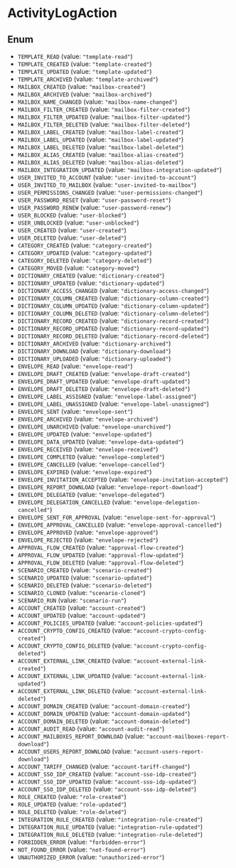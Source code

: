 # ActivityLogAction

## Enum

* `TEMPLATE_READ` (value: `"template-read"`)
* `TEMPLATE_CREATED` (value: `"template-created"`)
* `TEMPLATE_UPDATED` (value: `"template-updated"`)
* `TEMPLATE_ARCHIVED` (value: `"template-archived"`)
* `MAILBOX_CREATED` (value: `"mailbox-created"`)
* `MAILBOX_ARCHIVED` (value: `"mailbox-archived"`)
* `MAILBOX_NAME_CHANGED` (value: `"mailbox-name-changed"`)
* `MAILBOX_FILTER_CREATED` (value: `"mailbox-filter-created"`)
* `MAILBOX_FILTER_UPDATED` (value: `"mailbox-filter-updated"`)
* `MAILBOX_FILTER_DELETED` (value: `"mailbox-filter-deleted"`)
* `MAILBOX_LABEL_CREATED` (value: `"mailbox-label-created"`)
* `MAILBOX_LABEL_UPDATED` (value: `"mailbox-label-updated"`)
* `MAILBOX_LABEL_DELETED` (value: `"mailbox-label-deleted"`)
* `MAILBOX_ALIAS_CREATED` (value: `"mailbox-alias-created"`)
* `MAILBOX_ALIAS_DELETED` (value: `"mailbox-alias-deleted"`)
* `MAILBOX_INTEGRATION_UPDATED` (value: `"mailbox-integration-updated"`)
* `USER_INVITED_TO_ACCOUNT` (value: `"user-invited-to-account"`)
* `USER_INVITED_TO_MAILBOX` (value: `"user-invited-to-mailbox"`)
* `USER_PERMISSIONS_CHANGED` (value: `"user-permissions-changed"`)
* `USER_PASSWORD_RESET` (value: `"user-password-reset"`)
* `USER_PASSWORD_RENEW` (value: `"user-password-renew"`)
* `USER_BLOCKED` (value: `"user-blocked"`)
* `USER_UNBLOCKED` (value: `"user-unblocked"`)
* `USER_CREATED` (value: `"user-created"`)
* `USER_DELETED` (value: `"user-deleted"`)
* `CATEGORY_CREATED` (value: `"category-created"`)
* `CATEGORY_UPDATED` (value: `"category-updated"`)
* `CATEGORY_DELETED` (value: `"category-deleted"`)
* `CATEGORY_MOVED` (value: `"category-moved"`)
* `DICTIONARY_CREATED` (value: `"dictionary-created"`)
* `DICTIONARY_UPDATED` (value: `"dictionary-updated"`)
* `DICTIONARY_ACCESS_CHANGED` (value: `"dictionary-access-changed"`)
* `DICTIONARY_COLUMN_CREATED` (value: `"dictionary-column-created"`)
* `DICTIONARY_COLUMN_UPDATED` (value: `"dictionary-column-updated"`)
* `DICTIONARY_COLUMN_DELETED` (value: `"dictionary-column-deleted"`)
* `DICTIONARY_RECORD_CREATED` (value: `"dictionary-record-created"`)
* `DICTIONARY_RECORD_UPDATED` (value: `"dictionary-record-updated"`)
* `DICTIONARY_RECORD_DELETED` (value: `"dictionary-record-deleted"`)
* `DICTIONARY_ARCHIVED` (value: `"dictionary-archived"`)
* `DICTIONARY_DOWNLOAD` (value: `"dictionary-download"`)
* `DICTIONARY_UPLOADED` (value: `"dictionary-uploaded"`)
* `ENVELOPE_READ` (value: `"envelope-read"`)
* `ENVELOPE_DRAFT_CREATED` (value: `"envelope-draft-created"`)
* `ENVELOPE_DRAFT_UPDATED` (value: `"envelope-draft-updated"`)
* `ENVELOPE_DRAFT_DELETED` (value: `"envelope-draft-deleted"`)
* `ENVELOPE_LABEL_ASSIGNED` (value: `"envelope-label-assigned"`)
* `ENVELOPE_LABEL_UNASSIGNED` (value: `"envelope-label-unassigned"`)
* `ENVELOPE_SENT` (value: `"envelope-sent"`)
* `ENVELOPE_ARCHIVED` (value: `"envelope-archived"`)
* `ENVELOPE_UNARCHIVED` (value: `"envelope-unarchived"`)
* `ENVELOPE_UPDATED` (value: `"envelope-updated"`)
* `ENVELOPE_DATA_UPDATED` (value: `"envelope-data-updated"`)
* `ENVELOPE_RECEIVED` (value: `"envelope-received"`)
* `ENVELOPE_COMPLETED` (value: `"envelope-completed"`)
* `ENVELOPE_CANCELLED` (value: `"envelope-cancelled"`)
* `ENVELOPE_EXPIRED` (value: `"envelope-expired"`)
* `ENVELOPE_INVITATION_ACCEPTED` (value: `"envelope-invitation-accepted"`)
* `ENVELOPE_REPORT_DOWNLOAD` (value: `"envelope-report-download"`)
* `ENVELOPE_DELEGATED` (value: `"envelope-delegated"`)
* `ENVELOPE_DELEGATION_CANCELLED` (value: `"envelope-delegation-cancelled"`)
* `ENVELOPE_SENT_FOR_APPROVAL` (value: `"envelope-sent-for-approval"`)
* `ENVELOPE_APPROVAL_CANCELLED` (value: `"envelope-approval-cancelled"`)
* `ENVELOPE_APPROVED` (value: `"envelope-approved"`)
* `ENVELOPE_REJECTED` (value: `"envelope-rejected"`)
* `APPROVAL_FLOW_CREATED` (value: `"approval-flow-created"`)
* `APPROVAL_FLOW_UPDATED` (value: `"approval-flow-updated"`)
* `APPROVAL_FLOW_DELETED` (value: `"approval-flow-deleted"`)
* `SCENARIO_CREATED` (value: `"scenario-created"`)
* `SCENARIO_UPDATED` (value: `"scenario-updated"`)
* `SCENARIO_DELETED` (value: `"scenario-deleted"`)
* `SCENARIO_CLONED` (value: `"scenario-cloned"`)
* `SCENARIO_RUN` (value: `"scenario-run"`)
* `ACCOUNT_CREATED` (value: `"account-created"`)
* `ACCOUNT_UPDATED` (value: `"account-updated"`)
* `ACCOUNT_POLICIES_UPDATED` (value: `"account-policies-updated"`)
* `ACCOUNT_CRYPTO_CONFIG_CREATED` (value: `"account-crypto-config-created"`)
* `ACCOUNT_CRYPTO_CONFIG_DELETED` (value: `"account-crypto-config-deleted"`)
* `ACCOUNT_EXTERNAL_LINK_CREATED` (value: `"account-external-link-created"`)
* `ACCOUNT_EXTERNAL_LINK_UPDATED` (value: `"account-external-link-updated"`)
* `ACCOUNT_EXTERNAL_LINK_DELETED` (value: `"account-external-link-deleted"`)
* `ACCOUNT_DOMAIN_CREATED` (value: `"account-domain-created"`)
* `ACCOUNT_DOMAIN_UPDATED` (value: `"account-domain-updated"`)
* `ACCOUNT_DOMAIN_DELETED` (value: `"account-domain-deleted"`)
* `ACCOUNT_AUDIT_READ` (value: `"account-audit-read"`)
* `ACCOUNT_MAILBOXES_REPORT_DOWNLOAD` (value: `"account-mailboxes-report-download"`)
* `ACCOUNT_USERS_REPORT_DOWNLOAD` (value: `"account-users-report-download"`)
* `ACCOUNT_TARIFF_CHANGED` (value: `"account-tariff-changed"`)
* `ACCOUNT_SSO_IDP_CREATED` (value: `"account-sso-idp-created"`)
* `ACCOUNT_SSO_IDP_UPDATED` (value: `"account-sso-idp-updated"`)
* `ACCOUNT_SSO_IDP_DELETED` (value: `"account-sso-idp-deleted"`)
* `ROLE_CREATED` (value: `"role-created"`)
* `ROLE_UPDATED` (value: `"role-updated"`)
* `ROLE_DELETED` (value: `"role-deleted"`)
* `INTEGRATION_RULE_CREATED` (value: `"integration-rule-created"`)
* `INTEGRATION_RULE_UPDATED` (value: `"integration-rule-updated"`)
* `INTEGRATION_RULE_DELETED` (value: `"integration-rule-deleted"`)
* `FORBIDDEN_ERROR` (value: `"forbidden-error"`)
* `NOT_FOUND_ERROR` (value: `"not-found-error"`)
* `UNAUTHORIZED_ERROR` (value: `"unauthorized-error"`)
